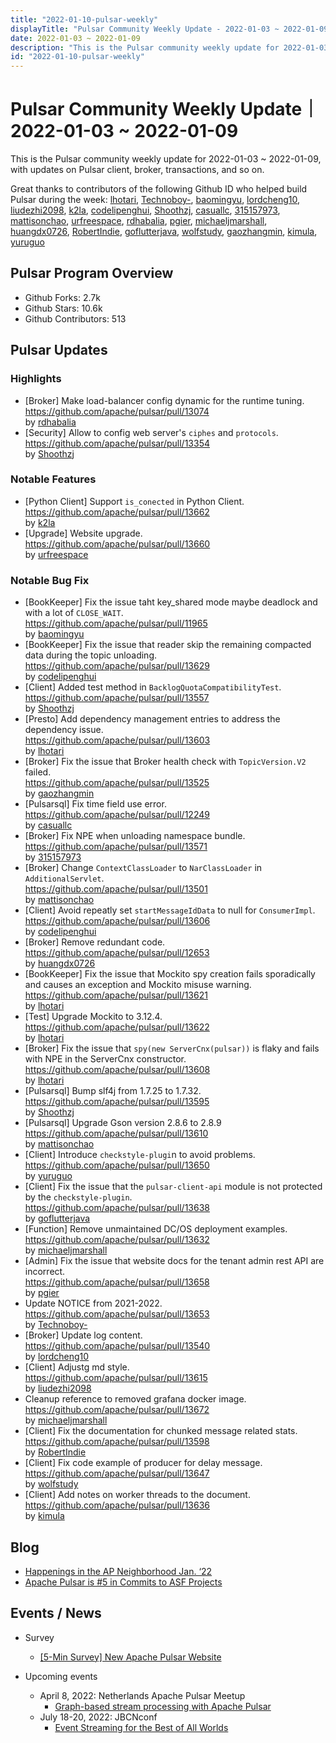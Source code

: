 ```yaml
---
title: "2022-01-10-pulsar-weekly"
displayTitle: "Pulsar Community Weekly Update - 2022-01-03 ~ 2022-01-09"
date: 2022-01-03 ~ 2022-01-09
description: "This is the Pulsar community weekly update for 2022-01-03 ~ 2022-01-09, with updates on Pulsar client, broker, transactions, and so on."
id: "2022-01-10-pulsar-weekly"
---
```


# Pulsar Community Weekly Update｜ 2022-01-03 ~ 2022-01-09

This is the Pulsar community weekly update for 2022-01-03 ~ 2022-01-09, with updates on Pulsar client, broker, transactions, and so on.

Great thanks to contributors of the following Github ID who helped build Pulsar during the week: 
[lhotari](https://github.com/lhotari), [Technoboy-](https://github.com/Technoboy-), [baomingyu](https://github.com/baomingyu), [lordcheng10](https://github.com/lordcheng10), [liudezhi2098](https://github.com/liudezhi2098), [k2la](https://github.com/k2la), [codelipenghui](https://github.com/codelipenghui), [Shoothzj](https://github.com/Shoothzj), [casuallc](https://github.com/casuallc), [315157973](https://github.com/315157973), [mattisonchao](https://github.com/mattisonchao), [urfreespace](https://github.com/urfreespace), [rdhabalia](https://github.com/rdhabalia), [pgier](https://github.com/pgier), [michaeljmarshall](https://github.com/michaeljmarshall), [huangdx0726](https://github.com/huangdx0726), [RobertIndie](https://github.com/RobertIndie), [goflutterjava](https://github.com/goflutterjava), [wolfstudy](https://github.com/wolfstudy), [gaozhangmin](https://github.com/gaozhangmin), [kimula](https://github.com/kimula), [yuruguo](https://github.com/yuruguo)

## Pulsar Program Overview
- Github Forks: 2.7k
- Github Stars: 10.6k
- Github Contributors: 513

## Pulsar Updates
### Highlights
- [Broker] Make load-balancer config dynamic for the runtime tuning. 
 <br>https://github.com/apache/pulsar/pull/13074 
 <br>by [rdhabalia](https://github.com/rdhabalia)
- [Security] Allow to config web server's `ciphes` and `protocols`. 
 <br>https://github.com/apache/pulsar/pull/13354 
 <br>by [Shoothzj](https://github.com/Shoothzj)
 
 
### Notable Features
- [Python Client] Support `is_conected` in Python Client. 
 <br>https://github.com/apache/pulsar/pull/13662 
 <br>by [k2la](https://github.com/k2la)
- [Upgrade] Website upgrade.
 <br>https://github.com/apache/pulsar/pull/13660 
 <br>by [urfreespace](https://github.com/urfreespace)

 
### Notable Bug Fix
- [BookKeeper] Fix the issue taht key_shared mode maybe deadlock and with a lot of `CLOSE_WAIT`.
 <br>https://github.com/apache/pulsar/pull/11965 
 <br>by [baomingyu](https://github.com/baomingyu)
- [BookKeeper] Fix the issue that reader skip the remaining compacted data during the topic unloading. 
 https://github.com/apache/pulsar/pull/13629 
 <br>by [codelipenghui](https://github.com/codelipenghui)
- [Client] Added test method in `BacklogQuotaCompatibilityTest`.
 <br>https://github.com/apache/pulsar/pull/13557 
 <br>by [Shoothzj](https://github.com/Shoothzj)
- [Presto] Add dependency management entries to address the dependency issue.
 <br>https://github.com/apache/pulsar/pull/13603 
 <br>by [lhotari](https://github.com/lhotari)
- [Broker] Fix the issue that Broker health check with `TopicVersion.V2` failed.
 <br>https://github.com/apache/pulsar/pull/13525 
 <br>by [gaozhangmin](https://github.com/gaozhangmin)
- [Pulsarsql] Fix time field use error. 
 <br>https://github.com/apache/pulsar/pull/12249 
 <br>by [casuallc](https://github.com/casuallc)
- [Broker] Fix NPE when unloading namespace bundle. 
 <br>https://github.com/apache/pulsar/pull/13571 
 <br>by [315157973](https://github.com/315157973)
- [Broker] Change `ContextClassLoader` to `NarClassLoader` in `AdditionalServlet`. 
 <br>https://github.com/apache/pulsar/pull/13501 
 <br>by [mattisonchao](https://github.com/mattisonchao)
- [Client] Avoid repeatly set `startMessageIdData` to null for `ConsumerImpl`. 
 <br>https://github.com/apache/pulsar/pull/13606 
 <br>by [codelipenghui](https://github.com/codelipenghui)
- [Broker] Remove redundant code. 
 <br>https://github.com/apache/pulsar/pull/12653 
 <br>by [huangdx0726](https://github.com/huangdx0726)
- [BookKeeper] Fix the issue that Mockito spy creation fails sporadically and causes an exception and Mockito misuse warning.
 <br>https://github.com/apache/pulsar/pull/13621 
 <br>by [lhotari](https://github.com/lhotari)
- [Test] Upgrade Mockito to 3.12.4.
 <br>https://github.com/apache/pulsar/pull/13622 
 <br>by [lhotari](https://github.com/lhotari)
- [Broker] Fix the issue that `spy(new ServerCnx(pulsar))` is flaky and fails with NPE in the ServerCnx constructor. 
 <br>https://github.com/apache/pulsar/pull/13608 
 <br>by [lhotari](https://github.com/lhotari)
- [Pulsarsql] Bump slf4j from 1.7.25 to 1.7.32. 
 <br>https://github.com/apache/pulsar/pull/13595 
 <br>by [Shoothzj](https://github.com/Shoothzj)
- [Pulsarsql] Upgrade Gson version 2.8.6 to 2.8.9 
 <br>https://github.com/apache/pulsar/pull/13610 
 <br>by [mattisonchao](https://github.com/mattisonchao)
- [Client] Introduce `checkstyle-plugi`n to avoid problems.
 <br>https://github.com/apache/pulsar/pull/13650 
 <br>by [yuruguo](https://github.com/yuruguo)
- [Client] Fix the issue that the `pulsar-client-api` module is not protected by the `checkstyle-plugin`.
 <br>https://github.com/apache/pulsar/pull/13638 
 <br>by [goflutterjava](https://github.com/goflutterjava)
- [Function] Remove unmaintained DC/OS deployment examples. 
 <br>https://github.com/apache/pulsar/pull/13632 
 <br>by [michaeljmarshall](https://github.com/michaeljmarshall)
- [Admin] Fix the issue that website docs for the tenant admin rest API are incorrect.
 <br>https://github.com/apache/pulsar/pull/13658 
 <br>by [pgier](https://github.com/pgier)
- Update NOTICE from 2021-2022.
 <br>https://github.com/apache/pulsar/pull/13653 
 <br>by [Technoboy-](https://github.com/Technoboy-)
- [Broker] Update log content.
 <br>https://github.com/apache/pulsar/pull/13540 
 <br>by [lordcheng10](https://github.com/lordcheng10)
- [Client] Adjustg md style. 
 <br>https://github.com/apache/pulsar/pull/13615 
 <br>by [liudezhi2098](https://github.com/liudezhi2098)
- Cleanup reference to removed grafana docker image. 
 <br>https://github.com/apache/pulsar/pull/13672 
 <br>by [michaeljmarshall](https://github.com/michaeljmarshall)
- [Client] Fix the documentation for chunked message related stats.
 <br>https://github.com/apache/pulsar/pull/13598 
 <br>by [RobertIndie](https://github.com/RobertIndie)
- [Client] Fix code example of producer for delay message. 
 <br>https://github.com/apache/pulsar/pull/13647 
 <br>by [wolfstudy](https://github.com/wolfstudy)
- [Client] Add notes on worker threads to the document.
 <br>https://github.com/apache/pulsar/pull/13636 
 <br>by [kimula](https://github.com/kimula)

## Blog
- [Happenings in the AP Neighborhood Jan. ‘22](https://medium.com/apache-pulsar-neighborhood/happenings-in-the-ap-neighborhood-jan-22-7e9df18b5a09)
- [Apache Pulsar is #5 in Commits to ASF Projects](https://medium.com/apache-pulsar-neighborhood/apache-pulsar-is-5-in-commits-to-asf-projects-2012ed0ab5c7)

## Events / News
- Survey
    - [[5-Min Survey] New Apache Pulsar Website](https://forms.office.com/pages/responsepage.aspx?id=DQSIkWdsW0yxEjajBLZtrQAAAAAAAAAAAAZAAOjIXw9UMFkzWUM0Q0JVSEtXWVY3SlM0UUMzQkxJVC4u)

- Upcoming events
    - April 8, 2022: Netherlands Apache Pulsar Meetup
        - [Graph-based stream processing with Apache Pulsar](https://www.meetup.com/netherlands-apache-pulsar-meetup/events/284660180/)
    - July 18-20, 2022: JBCNconf
        - [Event Streaming for the Best of All Worlds](https://www.jbcnconf.com/2022/infoTalk.html?id=62324db53a63410bd73c06e4&utm_source=twitter&utm_medium=socialmedia)
